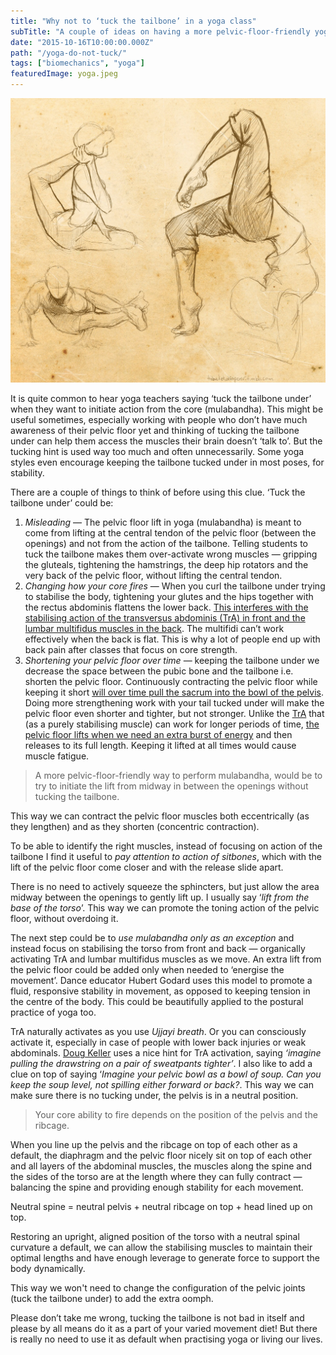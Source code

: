```yaml
---
title: "Why not to ‘tuck the tailbone’ in a yoga class"
subTitle: "A couple of ideas on having a more pelvic-floor-friendly yoga practice"
date: "2015-10-16T10:00:00.000Z"
path: "/yoga-do-not-tuck/"
tags: ["biomechanics", "yoga"]
featuredImage: yoga.jpeg
---
```


![Sketches of people doing yoga poses](yoga.jpeg)

It is quite common to hear yoga teachers saying ‘tuck the tailbone under’ when they want to initiate action from the core (mulabandha). This might be useful sometimes, especially working with people who don’t have much awareness of their pelvic floor yet and thinking of tucking the tailbone under can help them access the muscles their brain doesn’t ‘talk to’. But the tucking hint is used way too much and often unnecessarily. Some yoga styles even encourage keeping the tailbone tucked under in most poses, for stability.

There are a couple of things to think of before using this clue. ‘Tuck the tailbone under’ could be:

1. *Misleading* — The pelvic floor lift in yoga (mulabandha) is meant to come from lifting at the central tendon of the pelvic floor (between the openings) and not from the action of the tailbone. Telling students to tuck the tailbone makes them over-activate wrong muscles — gripping the gluteals, tightening the hamstrings, the deep hip rotators and the very back of the pelvic floor, without lifting the central tendon.
2. *Changing how your core fires* — When you curl the tailbone under trying to stabilise the body, tightening your glutes and the hips together with the rectus abdominis flattens the lower back. [This interferes with the stabilising action of the transversus abdominis (TrA) in front and the lumbar multifidus muscles in the back](http://alinenewton.com/pdf-articles/core.htm). The multifidi can’t work effectively when the back is flat. This is why a lot of people end up with back pain after classes that focus on core strength.
3. *Shortening your pelvic floor over time* — keeping the tailbone under we decrease the space between the pubic bone and the tailbone i.e. shorten the pelvic floor. Continuously contracting the pelvic floor while keeping it short [will over time pull the sacrum into the bowl of the pelvis](http://mamasweat.blogspot.co.uk/2010/05/pelvic-floor-party-kegels-are-not.html). Doing more strengthening work with your tail tucked under will make the pelvic floor even shorter and tighter, but not stronger. Unlike the [TrA](http://alinenewton.com/pdf-articles/core.htm) that (as a purely stabilising muscle) can work for longer periods of time, [the pelvic floor lifts when we need an extra burst of energy](http://www.somatics.de/Godard/ReadingBodyInDance.pdf) and then releases to its full length. Keeping it lifted at all times would cause muscle fatigue.

> A more pelvic-floor-friendly way to perform mulabandha, would be to try to initiate the lift from midway in between the openings without tucking the tailbone. 

This way we can contract the pelvic floor muscles both eccentrically (as they lengthen) and as they shorten (concentric contraction).

To be able to identify the right muscles, instead of focusing on action of the tailbone I find it useful to *pay attention to action of sitbones*, which with the lift of the pelvic floor come closer and with the release slide apart.

There is no need to actively squeeze the sphincters, but just allow the area midway between the openings to gently lift up. I usually say ‘*lift from the base of the torso*’. This way we can promote the toning action of the pelvic floor, without overdoing it.

The next step could be to *use mulabandha only as an exception* and instead focus on stabilising the torso from front and back — organically activating TrA and lumbar multifidus muscles as we move. An extra lift from the pelvic floor could be added only when needed to ‘energise the movement’. Dance educator Hubert Godard uses this model to promote a fluid, responsive stability in movement, as opposed to keeping tension in the centre of the body. This could be beautifully applied to the postural practice of yoga too.

TrA naturally activates as you use *Ujjayi breath*. Or you can consciously activate it, especially in case of people with lower back injuries or weak abdominals. [Doug Keller](http://www.doyoga.com/resources.html) uses a nice hint for TrA activation, saying *‘imagine pulling the drawstring on a pair of sweatpants tighter’*. I also like to add a clue on top of saying ‘*Imagine your pelvic bowl as a bowl of soup. Can you keep the soup level, not spilling either forward or back?*. This way we can make sure there is no tucking under, the pelvis is in a neutral position.

> Your core ability to fire depends on the position of the pelvis and the ribcage. 

When you line up the pelvis and the ribcage on top of each other as a default, the diaphragm and the pelvic floor nicely sit on top of each other and all layers of the abdominal muscles, the muscles along the spine and the sides of the torso are at the length where they can fully contract — balancing the spine and providing enough stability for each movement. 

Neutral spine = neutral pelvis + neutral ribcage on top + head lined up on top. 

Restoring an upright, aligned position of the torso with a neutral spinal curvature a default, we can allow the stabilising muscles to maintain their optimal lengths and have enough leverage to generate force to support the body dynamically.

This way we won't need to change the configuration of the pelvic joints (tuck the tailbone under) to add the extra oomph.

Please don’t take me wrong, tucking the tailbone is not bad in itself and please by all means do it as a part of your varied movement diet! But there is really no need to use it as default when practising yoga or living our lives.